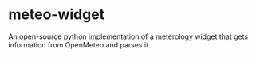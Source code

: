 # meteo-widget
An open-source python implementation of a meterology widget that gets information from OpenMeteo and parses it.

